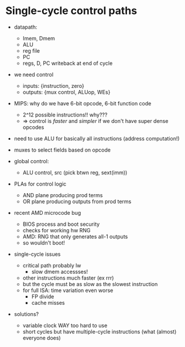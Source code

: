 # Single-cycle control paths

- datapath:
	- Imem, Dmem
	- ALU
	- reg file
	- PC
	- regs, D, PC writeback at end of cycle

- we need control
	- inputs: {instruction, zero}
	- outputs: {mux control, ALUop, WEs}

- MIPS: why do we have 6-bit opcode, 6-bit function code
	- 2^12 possible instructions!! why???
	- => control is *faster* and *simpler* if we don't have super dense opcodes

- need to use ALU for basically all instructions (address computation!)
- muxes to select fields based on opcode
- global control:
	- ALU control, src (pick btwn reg, sext(imm))
- PLAs for control logic
	- AND plane producing prod terms
	- OR plane producing outputs from prod terms
- recent AMD microcode bug
	- BIOS process and boot security
	- checks for working hw RNG
	- AMD: RNG that only generates all-1 outputs
	- so wouldn't boot!

- single-cycle issues
	- critical path probably lw
		- slow dmem accessses!
	- other instructions much faster (ex rrr)
	- but the cycle must be as slow as the slowest instruction
	- for full ISA: time variation even worse
		- FP divide
		- cache misses

- solutions?
	- variable clock WAY too hard to use
	- short cycles but have multiple-cycle instructions (what (almost) everyone does)
